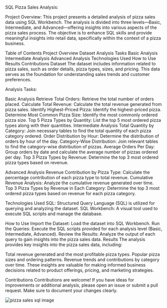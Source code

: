 SQL Pizza Sales Analysis:

Project Overview:
This project presents a detailed analysis of pizza sales data using SQL Workbench. The analysis is divided into three levels—Basic, Intermediate, and Advanced—offering insights into various aspects of the pizza sales process. The objective is to enhance SQL skills and provide meaningful insights into retail data, specifically within the context of a pizza business.

Table of Contents
Project Overview
Dataset
Analysis Tasks
Basic Analysis
Intermediate Analysis
Advanced Analysis
Technologies Used
How to Use
Results
Contributions
Dataset
The dataset includes information related to pizza sales, such as order details, pizza types, sizes, and pricing. This data serves as the foundation for understanding sales trends and customer preferences.

Analysis Tasks:

Basic Analysis
Retrieve Total Orders: Retrieve the total number of orders placed.
Calculate Total Revenue: Calculate the total revenue generated from pizza sales.
Identify Highest-Priced Pizza: Identify the highest-priced pizza.
Determine Most Common Pizza Size: Identify the most commonly ordered pizza size.
Top 5 Pizza Types by Quantity: List the top 5 most ordered pizza types along with their quantities.
Intermediate Analysis
Total Quantity by Category: Join necessary tables to find the total quantity of each pizza category ordered.
Order Distribution by Hour: Determine the distribution of orders by hour of the day.
Category-Wise Distribution: Join relevant tables to find the category-wise distribution of pizzas.
Average Orders Per Day: Group orders by date and calculate the average number of pizzas ordered per day.
Top 3 Pizza Types by Revenue: Determine the top 3 most ordered pizza types based on revenue.

Advanced Analysis
Revenue Contribution by Pizza Type: Calculate the percentage contribution of each pizza type to total revenue.
Cumulative Revenue Analysis: Analyze the cumulative revenue generated over time.
Top 3 Pizza Types by Revenue in Each Category: Determine the top 3 most ordered pizza types based on revenue for each pizza category.

Technologies Used
SQL: Structured Query Language (SQL) is utilized for querying and analyzing the dataset.
SQL Workbench: A visual tool used to execute SQL scripts and manage the database.

How to Use
Import the Dataset: Load the dataset into SQL Workbench.
Run the Queries: Execute the SQL scripts provided for each analysis level (Basic, Intermediate, Advanced).
Review the Results: Analyze the output of each query to gain insights into the pizza sales data.
Results
The analysis provides key insights into the pizza sales data, including:

Total revenue generated and the most profitable pizza types.
Popular pizza sizes and ordering patterns.
Revenue trends and contributions by category over time.
These insights are valuable for making informed business decisions related to product offerings, pricing, and marketing strategies.

Contributions
Contributions are welcome! If you have ideas for improvements or additional analysis, please open an issue or submit a pull request. Make sure to document your changes clearly.

![pizza sales sql image](https://github.com/user-attachments/assets/04219a88-4f13-44f5-a279-4de55c0ecfa5)


